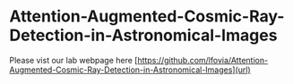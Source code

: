 # Attention-Augmented-Cosmic-Ray-Detection-in-Astronomical-Images

Please vist our lab webpage here [https://github.com/lfovia/Attention-Augmented-Cosmic-Ray-Detection-in-Astronomical-Images](url)
